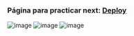 ### Página para practicar next: [Deploy](https://bg23.vercel.app/)

![image](https://user-images.githubusercontent.com/66080281/180623327-6767d916-ca52-4707-a49e-a5bfb052e573.png)
![image](https://user-images.githubusercontent.com/66080281/180624751-35f9368e-7151-4d19-9491-98cebc214d4f.png)
![image](https://user-images.githubusercontent.com/66080281/180624758-f3569141-440a-4376-999e-5f40fa804a15.png)
